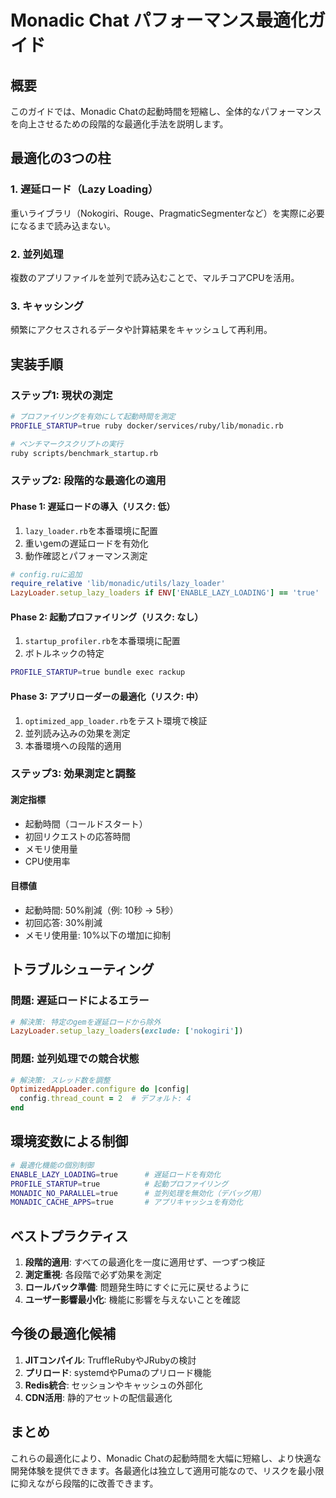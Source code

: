 # Monadic Chat パフォーマンス最適化ガイド

## 概要

このガイドでは、Monadic Chatの起動時間を短縮し、全体的なパフォーマンスを向上させるための段階的な最適化手法を説明します。

## 最適化の3つの柱

### 1. 遅延ロード（Lazy Loading）
重いライブラリ（Nokogiri、Rouge、PragmaticSegmenterなど）を実際に必要になるまで読み込まない。

### 2. 並列処理
複数のアプリファイルを並列で読み込むことで、マルチコアCPUを活用。

### 3. キャッシング
頻繁にアクセスされるデータや計算結果をキャッシュして再利用。

## 実装手順

### ステップ1: 現状の測定

```bash
# プロファイリングを有効にして起動時間を測定
PROFILE_STARTUP=true ruby docker/services/ruby/lib/monadic.rb

# ベンチマークスクリプトの実行
ruby scripts/benchmark_startup.rb
```

### ステップ2: 段階的な最適化の適用

#### Phase 1: 遅延ロードの導入（リスク: 低）
1. `lazy_loader.rb`を本番環境に配置
2. 重いgemの遅延ロードを有効化
3. 動作確認とパフォーマンス測定

```ruby
# config.ruに追加
require_relative 'lib/monadic/utils/lazy_loader'
LazyLoader.setup_lazy_loaders if ENV['ENABLE_LAZY_LOADING'] == 'true'
```

#### Phase 2: 起動プロファイリング（リスク: なし）
1. `startup_profiler.rb`を本番環境に配置
2. ボトルネックの特定

```bash
PROFILE_STARTUP=true bundle exec rackup
```

#### Phase 3: アプリローダーの最適化（リスク: 中）
1. `optimized_app_loader.rb`をテスト環境で検証
2. 並列読み込みの効果を測定
3. 本番環境への段階的適用

### ステップ3: 効果測定と調整

#### 測定指標
- 起動時間（コールドスタート）
- 初回リクエストの応答時間
- メモリ使用量
- CPU使用率

#### 目標値
- 起動時間: 50%削減（例: 10秒 → 5秒）
- 初回応答: 30%削減
- メモリ使用量: 10%以下の増加に抑制

## トラブルシューティング

### 問題: 遅延ロードによるエラー

```ruby
# 解決策: 特定のgemを遅延ロードから除外
LazyLoader.setup_lazy_loaders(exclude: ['nokogiri'])
```

### 問題: 並列処理での競合状態

```ruby
# 解決策: スレッド数を調整
OptimizedAppLoader.configure do |config|
  config.thread_count = 2  # デフォルト: 4
end
```

## 環境変数による制御

```bash
# 最適化機能の個別制御
ENABLE_LAZY_LOADING=true      # 遅延ロードを有効化
PROFILE_STARTUP=true          # 起動プロファイリング
MONADIC_NO_PARALLEL=true      # 並列処理を無効化（デバッグ用）
MONADIC_CACHE_APPS=true       # アプリキャッシュを有効化
```

## ベストプラクティス

1. **段階的適用**: すべての最適化を一度に適用せず、一つずつ検証
2. **測定重視**: 各段階で必ず効果を測定
3. **ロールバック準備**: 問題発生時にすぐに元に戻せるように
4. **ユーザー影響最小化**: 機能に影響を与えないことを確認

## 今後の最適化候補

1. **JITコンパイル**: TruffleRubyやJRubyの検討
2. **プリロード**: systemdやPumaのプリロード機能
3. **Redis統合**: セッションやキャッシュの外部化
4. **CDN活用**: 静的アセットの配信最適化

## まとめ

これらの最適化により、Monadic Chatの起動時間を大幅に短縮し、より快適な開発体験を提供できます。各最適化は独立して適用可能なので、リスクを最小限に抑えながら段階的に改善できます。
